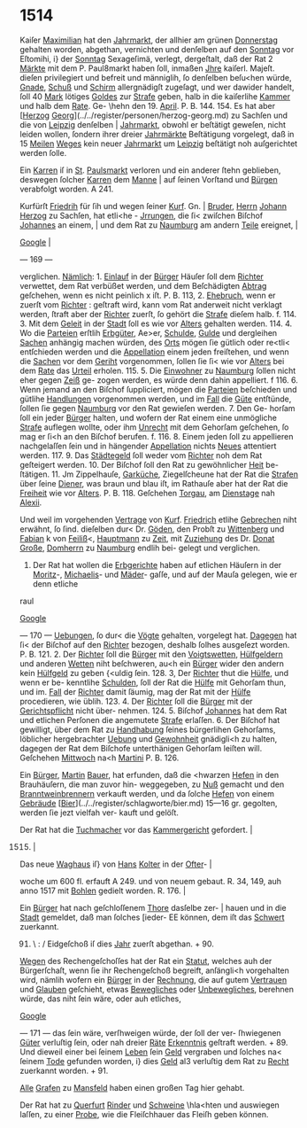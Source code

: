 # 1514

Kaiſer [Maximilian](../../register/worte/maximilian.md) hat den [Jahrmarkt](../../register/worte/jahrmarkt.md), der allhier am
grünen [Donnerstag](../../register/worte/donnerstag.md) gehalten worden, abgethan, vernichten
und denſelben auf den [Sonntag](../../register/worte/sonntag.md) vor Eſtomihi, i} der
[Sonntag](../../register/worte/sonntag.md) Sexageſimä, verlegt, dergeſtalt, daß der Rat
2 [Märkte](../../register/worte/märkte.md) mit dem P. Paul8markt haben ſoll, inmaßen
[Jhre](../../register/worte/jhre.md) kaiſerl. Majeſt. dieſen privilegiert und befreit und
männiglih, ſo denſelben beſu<hen würde, [Gnade](../../register/worte/gnade.md), [Schuß](../../register/worte/schuß.md)
und [Schirm](../../register/worte/schirm.md) allergnädigſt zugeſagt, und wer dawider
handelt, ſoll 40 [Mark](../../register/worte/mark.md) lötiges [Goldes](../../register/worte/goldes.md) zur [Strafe](../../register/worte/strafe.md) geben,
halb in die kaiſerlihe [Kammer](../../register/worte/kammer.md) und halb dem [Rate](../../register/worte/rate.md). Ge-
\hehn den 19. [April](../../register/worte/april.md). P. B. 144. 154. Es hat aber
[[Herzog](../../register/worte/herzog.md) [Georg](../../register/worte/georg.md)](../../register/personen/herzog-georg.md) zu Sachſen und die von [Leipzig](../../register/orte/leipzig.md) denſelben |
[Jahrmarkt](../../register/worte/jahrmarkt.md), obwohl er beſtätigt geweſen, nicht leiden wollen,
ſondern ihrer dreier [Jahrmärkte](../../register/worte/jahrmärkte.md) Beſtätigung vorgelegt, daß
in 15 [Meilen](../../register/worte/meilen.md) [Weges](../../register/worte/weges.md) kein neuer [Jahrmarkt](../../register/worte/jahrmarkt.md) um [Leipzig](../../register/orte/leipzig.md)
beſtätigt noh auſgerichtet werden ſolle.

Ein [Karren](../../register/worte/karren.md) iſ in [St](../../register/orte/st.md). [Paulsmarkt](../../register/worte/paulsmarkt.md) verloren und ein
anderer ſtehn geblieben, deswegen ſolcher [Karren](../../register/worte/karren.md) dem [Manne](../../register/worte/manne.md) |
auf ſeinen Vorſtand und [Bürgen](../../register/worte/bürgen.md) verabfolgt worden. A 241.

Kurfürſt [Friedrih](../../register/worte/friedrih.md) für ſih und wegen ſeiner [Kurf](../../register/orte/kurf.md). Gn. |
[Bruder](../../register/worte/bruder.md), [Herrn](../../register/worte/herrn.md) [Johann](../../register/worte/johann.md) [Herzog](../../register/worte/herzog.md) zu Sachſen, hat etli<he -
[Jrrungen](../../register/worte/jrrungen.md), die ſi< zwiſchen Biſchof [Johannes](../../register/worte/johannes.md) an einem, |
und dem Rat zu [Naumburg](../../register/orte/naumburg.md) am andern [Teile](../../register/worte/teile.md) ereignet, |

[Google](../../register/worte/google.md) |


— 169 —

verglichen. [Nämlich](../../register/worte/nämlich.md): 1. [Einlauf](../../register/worte/einlauf.md) in der [Bürger](../../register/worte/bürger.md) Häuſer
ſoll dem [Richter](../../register/worte/richter.md) verwettet, dem Rat verbüßet werden, und
dem Beſchädigten [Abtrag](../../register/worte/abtrag.md) geſchehen, wenn es nicht peinlich x
iſt. P. B. 113, 2. [Ehebruch](../../register/worte/ehebruch.md), wenn er zuerſt vom [Richter](../../register/worte/richter.md) :
geſtraft wird, kann vom Rat anderweit nicht verklagt
werden, ſtraft aber der [Richter](../../register/worte/richter.md) zuerſt, ſo gehört die [Strafe](../../register/worte/strafe.md)
dieſem halb. f. 114. 3. Mit dem [Geleit](../../register/worte/geleit.md) in der [Stadt](../../register/worte/stadt.md)
ſoll es wie vor [Alters](../../register/worte/alters.md) gehalten werden. 114. 4. Wo
die [Parteien](../../register/worte/parteien.md) erſtlih [Erbgüter](../../register/worte/erbgüter.md), Ae>er, [Schulde](../../register/worte/schulde.md), [Gulde](../../register/worte/gulde.md) und
dergleihen [Sachen](../../register/worte/sachen.md) anhängig machen würden, des [Orts](../../register/worte/orts.md)
mögen ſie gütlich oder re<tli< entſchieden werden und die
[Appellation](../../register/worte/appellation.md) einem jeden freiſtehen, und wenn die [Sachen](../../register/worte/sachen.md)
vor dem [Geriht](../../register/worte/geriht.md) vorgenommen, ſollen ſie ſi< wie vor
[Alters](../../register/worte/alters.md) bei dem [Rate](../../register/worte/rate.md) das [Urteil](../../register/worte/urteil.md) erholen. 115. 5. Die
[Einwohner](../../register/worte/einwohner.md) zu [Naumburg](../../register/orte/naumburg.md) ſollen nicht eher gegen [Zeiß](../../register/worte/zeiß.md) ge-
zogen werden, es würde denn dahin appelliert. f 116.
6. Wenn jemand an den Biſchof ſuppliciert, mögen die
[Parteien](../../register/worte/parteien.md) beſchieden und gütlihe [Handlungen](../../register/worte/handlungen.md) vorgenommen
werden, und im [Fall](../../register/worte/fall.md) die [Güte](../../register/worte/güte.md) entſtünde, ſollen ſie gegen
[Naumburg](../../register/orte/naumburg.md) vor den Rat gewieſen werden. 7. Den Ge-
horſam ſoll ein jeder [Bürger](../../register/worte/bürger.md) halten, und wofern der Rat
einem eine unmögliche [Strafe](../../register/worte/strafe.md) auflegen wollte, oder ihm
[Unrecht](../../register/worte/unrecht.md) mit dem Gehorſam geſchehen, ſo mag er ſi<h an
den Biſchof berufen. f. 116. 8. Einem jeden ſoll zu
appellieren nachgelaſſen ſein und in hängender [Appellation](../../register/worte/appellation.md)
nichts [Neues](../../register/worte/neues.md) attentiert werden. 117. 9. Das [Städtegeld](../../register/worte/städtegeld.md)
ſoll weder vom [Richter](../../register/worte/richter.md) noh dem Rat geſteigert werden.
10. Der Biſchof ſoll den Rat zu gewöhnlicher [Heit](../../register/worte/heit.md) be-
ſtätigen. 11. Jm Zippelhauſe, [Garküche](../../register/worte/garküche.md), Ziegelſcheune hat
der Rat die [Strafen](../../register/worte/strafen.md) über ſeine [Diener](../../register/worte/diener.md), was braun und
blau iſt, im Rathauſe aber hat der Rat die [Freiheit](../../register/worte/freiheit.md) wie
vor [Alters](../../register/worte/alters.md). P. B. 118. Geſchehen [Torgau](../../register/worte/torgau.md), am [Dienstage](../../register/worte/dienstage.md)
nah [Alexii](../../register/worte/alexii.md).

Und weil im vorgehenden [Vertrage](../../register/worte/vertrage.md) von [Kurf](../../register/orte/kurf.md). [Friedrich](../../register/worte/friedrich.md)
etlihe [Gebrechen](../../register/worte/gebrechen.md) niht erwähnt, ſo ſind. dieſelben dur<
Dr. [Göden](../../register/worte/göden.md), den Probſt zu [Wittenberg](../../register/orte/wittenberg.md) und [Fabian](../../register/worte/fabian.md) k
von [Feiliß](../../register/orte/feiliß.md)\<, [Hauptmann](../../register/worte/hauptmann.md) zu [Zeit](../../register/orte/zeit.md), mit [Zuziehung](../../register/worte/zuziehung.md) des
Dr. [Donat](../../register/worte/donat.md) [Große](../../register/worte/große.md), [Domherrn](../../register/worte/domherrn.md) zu [Naumburg](../../register/orte/naumburg.md) endlih bei-
gelegt und verglichen.

1. Der Rat hat wollen die [Erbgerichte](../../register/worte/erbgerichte.md) haben auf
etlichen Häuſern in der [Moritz](../../register/worte/moritz.md)-, [Michaelis](../../register/worte/michaelis.md)- und [Mäder](../../register/worte/mäder.md)-
gaſſe, und auf der Mauſa gelegen, wie er denn etliche

raul

[Google](../../register/worte/google.md)


— 170 —
[Uebungen](../../register/worte/uebungen.md), ſo dur< die [Vögte](../../register/worte/vögte.md) gehalten, vorgelegt hat.
[Dagegen](../../register/worte/dagegen.md) hat ſi< der Biſchof auf den [Richter](../../register/worte/richter.md) bezogen,
deshalb ſolhes ausgeſezt worden. P. B. 121. 2. Der
[Richter](../../register/worte/richter.md) ſoll die [Bürger](../../register/worte/bürger.md) mit den [Voigtswetten](../../register/worte/voigtswetten.md), [Hülfgeldern](../../register/worte/hülfgeldern.md)
und anderen [Wetten](../../register/worte/wetten.md) niht beſchweren, au<h ein [Bürger](../../register/worte/bürger.md)
wider den andern kein [Hülfgeld](../../register/worte/hülfgeld.md) zu geben \{<uldig ſein.
128. 3, Der [Richter](../../register/worte/richter.md) thut die [Hülfe](../../register/worte/hülfe.md), und wenn er be-
kenntlihe [Schulden](../../register/worte/schulden.md), ſoll der Rat die [Hülfe](../../register/worte/hülfe.md) mit Gehorſam
thun, und im. [Fall](../../register/worte/fall.md) der [Richter](../../register/worte/richter.md) damit ſäumig, mag der
Rat mit der [Hülfe](../../register/worte/hülfe.md) procedieren, wie üblih. 123. 4. Der
[Richter](../../register/worte/richter.md) ſoll die [Bürger](../../register/worte/bürger.md) mit der [Gerichtspflicht](../../register/worte/gerichtspflicht.md) nicht über-
nehmen. 124. 5. Biſchof [Johannes](../../register/worte/johannes.md) hat dem Rat und
etlichen Perſonen die angemutete [Strafe](../../register/worte/strafe.md) erlaſſen. 6. Der
Biſchof hat gewilligt, über dem Rat zu [Handhabung](../../register/orte/handhabung.md) ſeines
bürgerlihen Gehorſams, löblicher hergebrachter [Uebung](../../register/worte/uebung.md) und
[Gewohnheit](../../register/worte/gewohnheit.md) gnädigli<h zu halten, dagegen der Rat dem
Biſchofe unterthänigen Gehorſam leiſten will. Geſchehen
[Mittwoch](../../register/worte/mittwoch.md) na<h [Martini](../../register/worte/martini.md) P. B. 126.

Ein [Bürger](../../register/worte/bürger.md), [Martin](../../register/worte/martin.md) [Bauer](../../register/worte/bauer.md), hat erfunden, daß die
\<hwarzen [Hefen](../../register/worte/hefen.md) in den Brauhäuſern, die man zuvor hin-
weggegeben, zu [Nuß](../../register/orte/nuß.md) gemacht und den [Branntweinbrennern](../../register/worte/branntweinbrennern.md)
verkauft werden, und da ſolche [Hefen](../../register/worte/hefen.md) von einem [Gebräude](../../register/worte/gebräude.md)
[[Bier](../../register/worte/bier.md)](../../register/schlagworte/bier.md) 15—16 gr. gegolten, werden ſie jezt vielfah ver-
kauft und gelöſt.

Der Rat hat die [Tuchmacher](../../register/worte/tuchmacher.md) vor das [Kammergericht](../../register/worte/kammergericht.md)
gefordert. |

1515. |

Das neue [Waghaus](../../register/worte/waghaus.md) iſ} von [Hans](../../register/orte/hans.md) [Kolter](../../register/worte/kolter.md) in der [Ofter](../../register/worte/ofter.md)- |

woche um 600 fl. erfauft A 249. und von neuem gebaut.
R. 34, 149, auh anno 1517 mit [Bohlen](../../register/worte/bohlen.md) gedielt worden.
R. 176. |

Ein [Bürger](../../register/worte/bürger.md) hat nach geſchloſſenem [Thore](../../register/worte/thore.md) dasſelbe zer- |
hauen und in die [Stadt](../../register/worte/stadt.md) gemeldet, daß man ſolches [ieder-
EE können, dem iſt das [Schwert](../../register/worte/schwert.md) zuerkannt.

91. \ :
/ Eidgeſchoß iſ dies [Jahr](../../register/worte/jahr.md) zuerſt abgethan. + 90.

[Wegen](../../register/worte/wegen.md) des Rechengeſchoſſes hat der Rat ein [Statut](../../register/worte/statut.md),
welches auh der Bürgerſchaſt, wenn ſie ihr Rechengeſchoß
begreift, anſängli<h vorgehalten wird, nämlih wofern ein
[Bürger](../../register/worte/bürger.md) in der [Rechnung](../../register/worte/rechnung.md), die auf gutem [Vertrauen](../../register/worte/vertrauen.md) und
[Glauben](../../register/worte/glauben.md) geſchieht, etwas [Bewegliches](../../register/worte/bewegliches.md) oder [Unbewegliches](../../register/worte/unbewegliches.md),
berehnen würde, das niht ſein wäre, oder auh etliches,

[Google](../../register/worte/google.md)


— 171 —
das ſein wäre, verſhweigen würde, der ſoll der ver-
ſhwiegenen [Güter](../../register/worte/güter.md) verluſtig ſein, oder nah dreier [Räte](../../register/worte/räte.md)
[Erkenntnis](../../register/worte/erkenntnis.md) geſtraft werden. + 89. Und dieweil einer bei
ſeinem [Leben](../../register/worte/leben.md) ſein [Geld](../../register/worte/geld.md) vergraben und ſolches na< ſeinem
[Tode](../../register/worte/tode.md) gefunden worden, i} dies [Geld](../../register/worte/geld.md) al3 verluſtig dem
Rat zu [Recht](../../register/orte/recht.md) zuerkannt worden. + 91.

[Alle](../../register/worte/alle.md) [Grafen](../../register/worte/grafen.md) zu [Mansfeld](../../register/orte/mansfeld.md) haben einen großen Tag
hier gehabt.

Der Rat hat zu [Querfurt](../../register/orte/querfurt.md) [Rinder](../../register/worte/rinder.md) und [Schweine](../../register/worte/schweine.md)
\hla<hten und auswiegen laſſen, zu einer [Probe](../../register/worte/probe.md), wie die
Fleiſchhauer das Fleiſh geben können.

